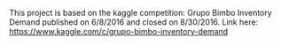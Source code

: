 This project is based on the kaggle competition: Grupo Bimbo Inventory Demand published on 6/8/2016 and closed on 8/30/2016. Link here: https://www.kaggle.com/c/grupo-bimbo-inventory-demand